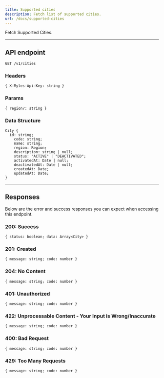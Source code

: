```yaml
---
title: Supported cities
description: Fetch list of supported cities.
url: /docs/supported-cities
---
```


Fetch Supported Cities.

---

## API endpoint

```shell
GET /v1/cities
```

### Headers

```shell
{ X-Myles-Api-Key: string }
```

### Params

```shell
{ region?: string }
```

### Data Structure

```shell
City {
  id: string;
	code: string;
	name: string;
	region: Region;
	description: string | null;
	status: "ACTIVE" | "DEACTIVATED";
	activatedAt: Date | null;
	deactivatedAt: Date | null;
	createdAt: Date;
	updatedAt: Date;
}
```

---

## Responses

Below are the error and success responses you can expect when accessing this endpoint.

### 200: Success

```shell
{ status: boolean; data: Array<City> }
```

### 201: Created

```shell
{ message: string; code: number }
```

### 204: No Content

```shell
{ message: string; code: number }
```

### 401: Unauthorized

```shell
{ message: string; code: number }
```

### 422: Unprocessable Content - Your Input is Wrong/Inaccurate

```shell
{ message: string; code: number }
```


### 400: Bad Request

```shell
{ message: string; code: number }
```

### 429: Too Many Requests

```shell
{ message: string; code: number }
```
